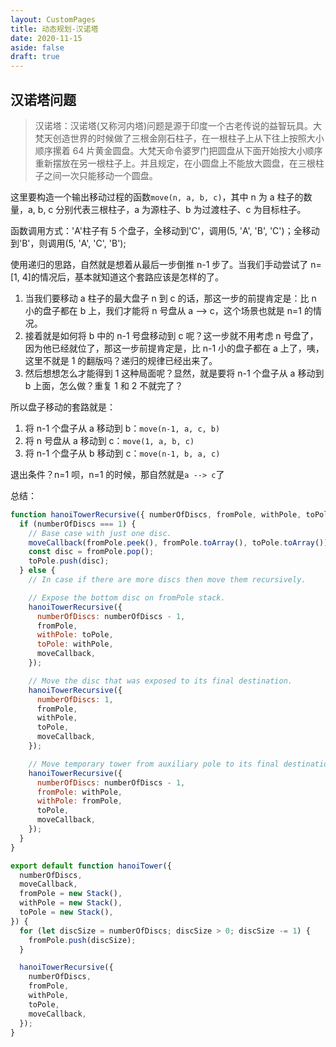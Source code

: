 ```yaml
---
layout: CustomPages
title: 动态规划-汉诺塔
date: 2020-11-15
aside: false
draft: true
---
```


## 汉诺塔问题

> 汉诺塔：汉诺塔(又称河内塔)问题是源于印度一个古老传说的益智玩具。大梵天创造世界的时候做了三根金刚石柱子，在一根柱子上从下往上按照大小顺序摞着 64 片黄金圆盘。大梵天命令婆罗门把圆盘从下面开始按大小顺序重新摆放在另一根柱子上。并且规定，在小圆盘上不能放大圆盘，在三根柱子之间一次只能移动一个圆盘。

这里要构造一个输出移动过程的函数`move(n, a, b, c)`，其中 n 为 a 柱子的数量，a, b, c 分别代表三根柱子，a 为源柱子、b 为过渡柱子、c 为目标柱子。

函数调用方式：'A'柱子有 5 个盘子，全移动到'C'，调用(5, 'A', 'B', 'C')；全移动到'B'，则调用(5, 'A', 'C', 'B');

使用递归的思路，自然就是想着从最后一步倒推 n-1 步了。当我们手动尝试了 n=[1, 4]的情况后，基本就知道这个套路应该是怎样的了。

1. 当我们要移动 a 柱子的最大盘子 n 到 c 的话，那这一步的前提肯定是：比 n 小的盘子都在 b 上，我们才能将 n 号盘从 a --> c，这个场景也就是 n=1 的情况。
2. 接着就是如何将 b 中的 n-1 号盘移动到 c 呢？这一步就不用考虑 n 号盘了，因为他已经就位了，那这一步前提肯定是，比 n-1 小的盘子都在 a 上了，咦，这里不就是 1 的翻版吗？递归的规律已经出来了。
3. 然后想想怎么才能得到 1 这种局面呢？显然，就是要将 n-1 个盘子从 a 移动到 b 上面，怎么做？重复 1 和 2 不就完了？

所以盘子移动的套路就是：

1. 将 n-1 个盘子从 a 移动到 b：`move(n-1, a, c, b)`
2. 将 n 号盘从 a 移动到 c：`move(1, a, b, c)`
3. 将 n-1 个盘子从 b 移动到 c：`move(n-1, b, a, c)`

退出条件？n=1 呗，n=1 的时候，那自然就是`a --> c`了

总结：

```js
function hanoiTowerRecursive({ numberOfDiscs, fromPole, withPole, toPole, moveCallback }) {
  if (numberOfDiscs === 1) {
    // Base case with just one disc.
    moveCallback(fromPole.peek(), fromPole.toArray(), toPole.toArray());
    const disc = fromPole.pop();
    toPole.push(disc);
  } else {
    // In case if there are more discs then move them recursively.

    // Expose the bottom disc on fromPole stack.
    hanoiTowerRecursive({
      numberOfDiscs: numberOfDiscs - 1,
      fromPole,
      withPole: toPole,
      toPole: withPole,
      moveCallback,
    });

    // Move the disc that was exposed to its final destination.
    hanoiTowerRecursive({
      numberOfDiscs: 1,
      fromPole,
      withPole,
      toPole,
      moveCallback,
    });

    // Move temporary tower from auxiliary pole to its final destination.
    hanoiTowerRecursive({
      numberOfDiscs: numberOfDiscs - 1,
      fromPole: withPole,
      withPole: fromPole,
      toPole,
      moveCallback,
    });
  }
}

export default function hanoiTower({
  numberOfDiscs,
  moveCallback,
  fromPole = new Stack(),
  withPole = new Stack(),
  toPole = new Stack(),
}) {
  for (let discSize = numberOfDiscs; discSize > 0; discSize -= 1) {
    fromPole.push(discSize);
  }

  hanoiTowerRecursive({
    numberOfDiscs,
    fromPole,
    withPole,
    toPole,
    moveCallback,
  });
}
```
